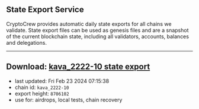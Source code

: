 ## State Export Service
CryptoCrew provides automatic daily state exports for all chains we validate. State export files can be used as genesis files and are a snapshot of the current blockchain state, including all validators, accounts, balances and delegations.

---
**Download: [kava_2222-10 state export](https://dl-eu2.ccvalidators.com/SERVICE/kava/kava_2222-10_export_8706102.json)**
---

- last updated: Fri Feb 23 2024 07:15:38
- chain id: `kava_2222-10`
- export height: `8706102`
- use for: airdrops, local tests, chain recovery
